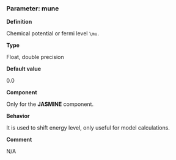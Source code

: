 ### Parameter: mune

**Definition**

Chemical potential or fermi level ``\mu``.

**Type**

Float, double precision

**Default value**

0.0

**Component**

Only for the **JASMINE** component.

**Behavior**

It is used to shift energy level, only useful for model calculations.

**Comment**

N/A